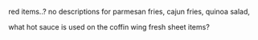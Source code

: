 red items..?
no descriptions for parmesan fries, cajun fries, quinoa salad, 

what hot sauce is used on the coffin wing
fresh sheet items?

